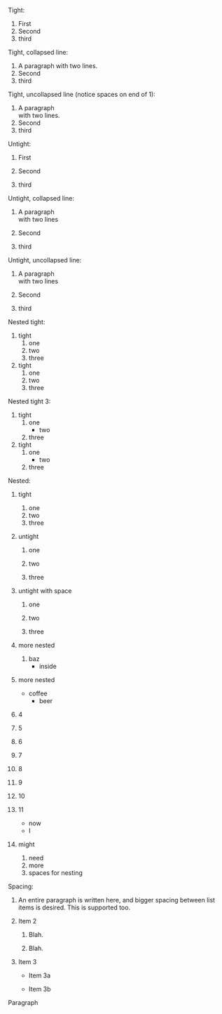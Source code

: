 Tight:

1. First
2. Second
3. third

Tight, collapsed line:

1. A paragraph with two lines.
2. Second
3. third

Tight, uncollapsed line (notice spaces on end of 1):

1. A paragraph  
    with two lines.
2. Second
3. third

Untight:

1. First

2. Second

3. third

Untight, collapsed line:

1. A paragraph  
    with two lines

2. Second

3. third

Untight, uncollapsed line:

1. A paragraph  
    with two lines

2. Second

3. third

Nested tight:

1. tight
    1. one
    2. two
    3. three
2. tight
    1. one
    2. two
    3. three

Nested tight 3:

1. tight
    1. one
        - two
    2. three
2. tight
    1. one
        - two
    2. three

Nested:

1. tight
    1. one
    2. two
    3. three
2. untight
    1. one

    2. two

    3. three
3. untight with space

    1. one

    2. two

    3. three
4. more nested
    1. baz
        - inside
5. more nested
    - coffee
        - beer

6. 4
7. 5
8. 6
9. 7
10. 8
11. 9
12. 10
13. 11
    - now
    - I
14. might
    1. need
    2. more
    3. spaces for nesting

Spacing:

1. An entire paragraph is written here, and bigger spacing between list items is desired. This is supported too.

2. Item 2

    1. Blah.

    2. Blah.

3. Item 3

    - Item 3a

    - Item 3b

Paragraph
